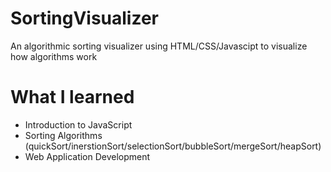 # SortingVisualizer

An algorithmic sorting visualizer using HTML/CSS/Javascipt to visualize how algorithms work

# What I learned

- Introduction to JavaScript
- Sorting Algorithms (quickSort/inerstionSort/selectionSort/bubbleSort/mergeSort/heapSort)
- Web Application Development
